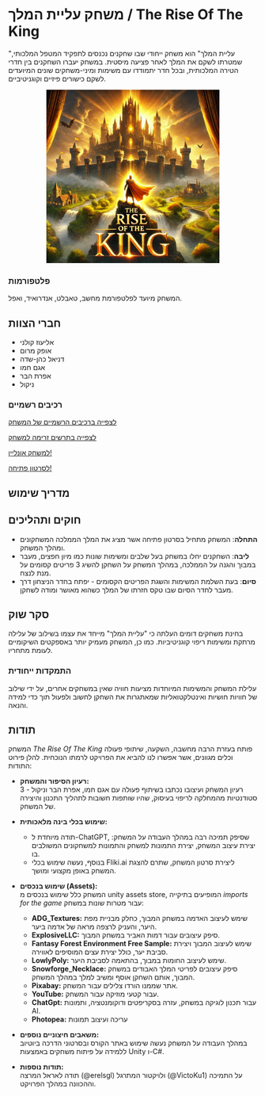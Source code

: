 # משחק עליית המלך / The Rise Of The King

"עליית המלך" הוא משחק ייחודי שבו שחקנים נכנסים לתפקיד המטפל המלכותי, שמטרתו לשקם את המלך לאחר פציעה מיסטית.
במשחק יעברו השחקנים בין חדרי הטירה המלכותית, ובכל חדר יתמודדו עם משימות ומיני-משחקים שונים המיועדים לשקם כישורים פיזיים וקוגניטיביים.

<p align="center">
  <img src="https://github.com/RehabGaming/King-s-Rehab-Game/blob/main/Pictures/For%20The%20Whole%20Game.jpg" alt="Rehabilitation of the King" width="350">
</p>

### פלטפורמות

המשחק מיועד לפלטפורמת מחשב, טאבלט, אנדרואיד, ואפל.

## חברי הצוות

- אליעוז קולני
- אופק מרום
- דניאל כהן-שדה
- אגם חמו
- אפרת הבר
- ניקול

### רכיבים רשמיים

[לצפייה ברכיבים הרשמיים של המשחק](https://github.com/RehabGaming/King-s-Rehab-Game/blob/main/formal-elements.md)

[לצפייה בתרשים זרימה למשחק](https://github.com/RehabGaming/King-s-Rehab-Game/blob/main/FlowChart%20-%20picture.png)

[למשחק אונליין!](https://kolanieliozgmailcom.itch.io/rise-of-the-king)

[לסרטון פתיחה!](https://youtu.be/GXY35nAcTUQ)

## מדריך שימוש

## חוקים ותהליכים

- **התחלה**: המשחק מתחיל בסרטון פתיחה אשר מציג את המלך הממלכה המשחקונים ומהלך המשחק.
- **ליבה**: השחקנים יחלו במשחק בעל שלבים ומשימות שונות כמו מיון חפצים, מעבר במבוך והגנה על הממלכה, במהלך המשחק על השחקן להשיג 3 פריטים קסומים על מנת לנצח.
- **סיום**: בעת השלמת המשימות והשגת הפריטים הקסומים - יפתח בחדר הניצחון דרך מעבר לחדר הסיום שבו טקס חזרתו של המלך כשהוא מאושר ומודה לשחקן.

## סקר שוק

בחינת משחקים דומים העלתה כי "עליית המלך" מייחד את עצמו בשילוב של עלילה מרתקת ומשימות ריפוי קוגניטיביות. כמו כן, המשחק מעמיק יותר באספקטים השיקומיים לעומת מתחריו.

### התמקדות ייחודית

עלילת המשחק והמשימות המיוחדות מציעות חוויה שאין במשחקים אחרים, על ידי שילוב של חוויות חושיות ואינטלקטואליות שמאתגרות את השחקן לחשוב ולפעול תוך כדי למידה והנאה.

## תודות

המשחק _The Rise Of The King_ פותח בעזרת הרבה מחשבה, השקעה, שיתופי פעולה וכלים מגוונים, אשר אפשרו לנו להביא את הפרויקט לרמתו הנוכחית. להלן פירוט התודות:

- **רעיון הסיפור והמשחק:**  
  רעיון המשחק ועיצובו נכתבו בשיתוף פעולה עם אגם חמו, אפרת הבר וניקול - 3 סטודנטיות מהמחלקה לריפוי בעיסוק, שהיו שותפות חשובות לתהליך התכנון והיצירה של המשחק.

- **שימוש בכלי בינה מלאכותית:**

  - תודה מיוחדת ל-ChatGPT, שסיפק תמיכה רבה במהלך העבודה על המשחק: יצירת עיצוב המשחק, יצירת התמונות למשחק והתמונות למשחקונים המשולבים בו.
  - בנוסף, נעשה שימוש בכלי Fliki.ai ליצירת סרטון המשחק, שתרם להצגת המשחק באופן מקצועי ומושך.

- **שימוש בנכסים (Assets):**  
  המשחק כלל שימוש בנכסים מ unity assets store, המופיעים בתיקייה _imports for the game_ עבור מטרות שונות במשחק:

  - **ADG_Textures:** שימש לעיצוב האדמה במשחק המבוך, כחלק מבניית מפת היער, והעניק לרצפה מראה של אדמה ביער.
  - **ExplosiveLLC:** סיפק עיצובים עבור דמות האביר במשחק המבוך.
  - **Fantasy Forest Environment Free Sample:** שימש לעיצוב המבוך ויצירת סביבת יער, כולל יצירת עצים המוסיפים לאווירה.
  - **LowlyPoly:** שימש לעיצוב החומות במבוך, בהתאמה לסביבת היער.
  - **Snowforge_Necklace:** סיפק עיצובים לפריטי המלך האבודים במשחק המבוך, אותם השחקן אוסף ומשיב למלך במהלך המשחק.
  - **Pixabay:** אתר שממנו הורדו צלילים עבור המשחק.
  - **YouTube:** עבור קטעי מוזיקה עבור המשחק.
  - **ChatGpt:** עבור תכנון לוגיקה במשחק, עזרה בסקריפטים ודוקומנטציה, ותמונות AI.
  - **Photopea:** עריכה ועיצוב תמונות

- **משאבים חיצוניים נוספים:**  
  במהלך העבודה על המשחק נעשה שימוש באתר הקורס ובסרטוני הדרכה ביוטיוב ללמידה על פיתוח משחקים באמצעות Unity ו-C#.

- **תודות נוספות:**  
  תודה לאראל המרצה (@erelsgl) ולויקטור המתרגל (@VictoKu1) על התמיכה וההכוונה במהלך הפרויקט.
